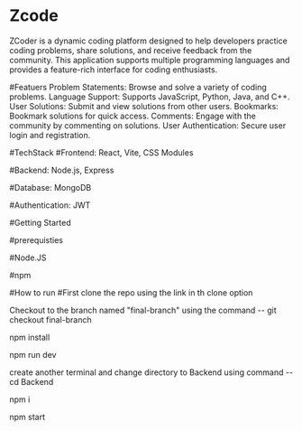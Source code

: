 # Zcode
ZCoder is a dynamic coding platform designed to help developers practice coding problems, share solutions, and receive feedback from the community. This application supports multiple programming languages and provides a feature-rich interface for coding enthusiasts.

#Featuers
Problem Statements: Browse and solve a variety of coding problems. Language Support: Supports JavaScript, Python, Java, and C++. User Solutions: Submit and view solutions from other users. Bookmarks: Bookmark solutions for quick access. Comments: Engage with the community by commenting on solutions. User Authentication: Secure user login and registration.

#TechStack
#Frontend: React, Vite, CSS Modules

#Backend: Node.js, Express

#Database: MongoDB

#Authentication: JWT

#Getting Started

#prerequisties

#Node.JS

#npm


#How to run
#First clone the repo using the link in th clone option

Checkout to the branch named "final-branch" using the command -- git checkout final-branch

npm install

npm run dev

create another terminal and change directory to Backend using command -- cd Backend

npm i

npm start
